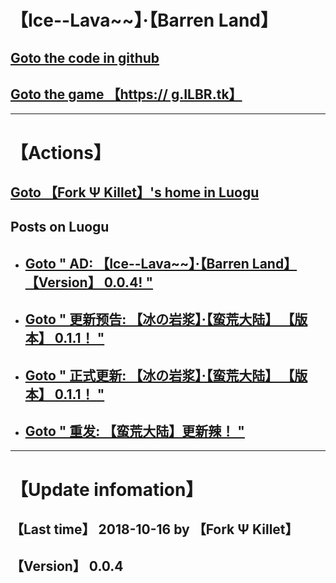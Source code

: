 # 【Ice--Lava\~\~】·【Barren Land】
## [Goto the code in github](https://github.com/ForkFG/ForkFG.github.io/blob/master/index.html)  
## [Goto the game 【https:// g.ILBR.tk】](https://g.ILBR.tk)  

---

# 【Actions】
## [Goto 【Fork Ψ Killet】's home in Luogu](https://www.luogu.org/space/show?uid=125210)
## Posts on Luogu 
- ## [Goto " AD: 【Ice--Lava\~\~】·【Barren Land】 【Version】 0.0.4! "](https://www.luogu.org/discuss/show/74660)
- ## [Goto " 更新预告: 【冰の岩浆】·【蛮荒大陆】 【版本】 0.1.1！ "](https://www.luogu.org/discuss/show/75313)
- ## [Goto " 正式更新: 【冰の岩浆】·【蛮荒大陆】 【版本】 0.1.1！ "](https://www.luogu.org/discuss/show/75562)
- ## [Goto " 重发: 【蛮荒大陆】更新辣！ "](https://www.luogu.org/discuss/show/75569)

---

# 【Update infomation】
## 【Last time】 2018-10-16 by 【Fork Ψ Killet】 
## 【Version】 0.0.4
